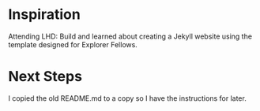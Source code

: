 # Inspiration

Attending LHD: Build and learned about creating a  Jekyll website using the template designed for Explorer Fellows. 

# Next Steps

I copied the old README.md to a copy so I have the instructions for later.